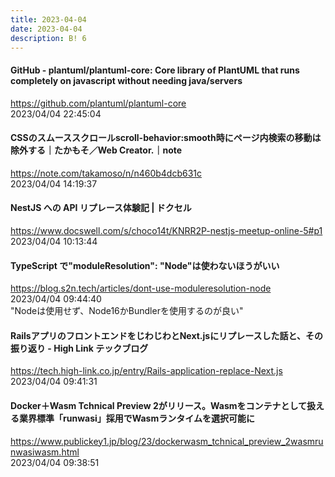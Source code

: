 ```yaml
---
title: 2023-04-04
date: 2023-04-04
description: B! 6
---
```


#### GitHub - plantuml/plantuml-core: Core library of PlantUML that runs completely on javascript without needing java/servers
https://github.com/plantuml/plantuml-core<br>
2023/04/04 22:45:04<br>


#### CSSのスムーススクロールscroll-behavior:smooth時にページ内検索の移動は除外する｜たかもそ／Web Creator.｜note
https://note.com/takamoso/n/n460b4dcb631c<br>
2023/04/04 14:19:37<br>


#### NestJS への API リプレース体験記 | ドクセル
https://www.docswell.com/s/choco14t/KNRR2P-nestjs-meetup-online-5#p1<br>
2023/04/04 10:13:44<br>


#### TypeScript で"moduleResolution": "Node"は使わないほうがいい
https://blog.s2n.tech/articles/dont-use-moduleresolution-node<br>
2023/04/04 09:44:40<br>
"Nodeは使用せず、Node16かBundlerを使用するのが良い"


#### RailsアプリのフロントエンドをじわじわとNext.jsにリプレースした話と、その振り返り - High Link テックブログ
https://tech.high-link.co.jp/entry/Rails-application-replace-Next.js<br>
2023/04/04 09:41:31<br>


#### Docker＋Wasm Tchnical Preview 2がリリース。Wasmをコンテナとして扱える業界標準「runwasi」採用でWasmランタイムを選択可能に
https://www.publickey1.jp/blog/23/dockerwasm_tchnical_preview_2wasmrunwasiwasm.html<br>
2023/04/04 09:38:51<br>


